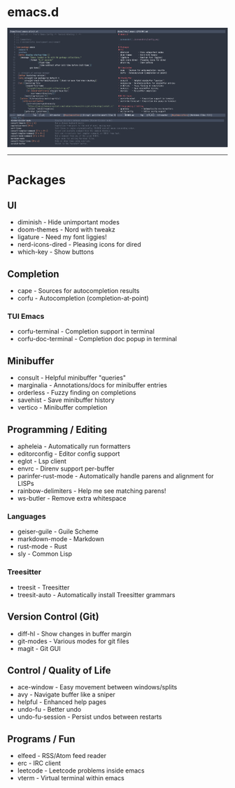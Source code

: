 # emacs.d

![screenshot](./screenshots/config.png)

---
# Packages
## UI
- diminish         - Hide unimportant modes
- doom-themes      - Nord with tweakz
- ligature         - Need my font liggies!
- nerd-icons-dired - Pleasing icons for dired
- which-key        - Show buttons

## Completion
- cape  - Sources for autocompletion results
- corfu - Autocompletion (completion-at-point)

### TUI Emacs
- corfu-terminal     - Completion support in terminal
- corfu-doc-terminal - Completion doc popup in terminal 

## Minibuffer
- consult    - Helpful minibuffer "queries"
- marginalia - Annotations/docs for minibuffer entries
- orderless  - Fuzzy finding on completions
- savehist   - Save minibuffer history 
- vertico    - Minibuffer completion

## Programming / Editing
- apheleia            - Automatically run formatters
- editorconfig        - Editor config support
- eglot               - Lsp client
- envrc               - Direnv support per-buffer
- parinfer-rust-mode  - Automatically handle parens and alignment for LISPs
- rainbow-delimiters  - Help me see matching parens!
- ws-butler           - Remove extra whitespace

### Languages 
- geiser-guile  - Guile Scheme
- markdown-mode - Markdown
- rust-mode     - Rust
- sly           - Common Lisp

### Treesitter
- treesit      - Treesitter
- treesit-auto - Automatically install Treesitter grammars

## Version Control (Git)
- diff-hl   - Show changes in buffer margin
- git-modes - Various modes for git files
- magit     - Git GUI

## Control / Quality of Life
- ace-window      - Easy movement between windows/splits
- avy             - Navigate buffer like a sniper
- helpful         - Enhanced help pages
- undo-fu         - Better undo
- undo-fu-session - Persist undos between restarts

## Programs / Fun
- elfeed   - RSS/Atom feed reader
- erc      - IRC client
- leetcode - Leetcode problems inside emacs
- vterm    - Virtual terminal within emacs
